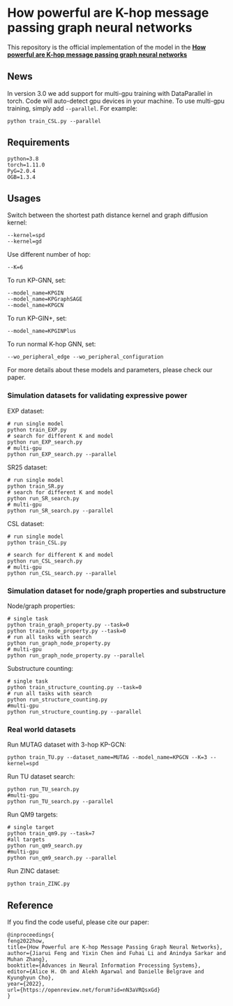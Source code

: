 # How powerful are K-hop message passing graph neural networks
This repository is the official implementation of the model in the [**How powerful are K-hop message passing graph neural networks**](https://openreview.net/forum?id=nN3aVRQsxGd&noteId=TBGwgubYuA6)
## News
In version 3.0 we add support for multi-gpu training with DataParallel in torch. Code will auto-detect gpu devices in your machine. To use multi-gpu training, simply add `--parallel`. For example:
```
python train_CSL.py --parallel
```
## Requirements
```
python=3.8
torch=1.11.0
PyG=2.0.4
OGB=1.3.4
```
## Usages
Switch between the shortest path distance kernel and graph diffusion kernel:
```
--kernel=spd
--kernel=gd
```
Use different number of hop:
```
--K=6
```
To run KP-GNN, set:
```
--model_name=KPGIN
--model_name=KPGraphSAGE
--model_name=KPGCN
```
To run KP-GIN+, set:
```
--model_name=KPGINPlus
```
To run normal K-hop GNN, set:
```
--wo_peripheral_edge --wo_peripheral_configuration 
```
For more details about these models and parameters, please check our paper.

### Simulation datasets for validating expressive power
EXP dataset:
```
# run single model
python train_EXP.py
# search for different K and model
python run_EXP_search.py
# multi-gpu
python run_EXP_search.py --parallel
```
SR25 dataset:
```
# run single model
python train_SR.py
# search for different K and model
python run_SR_search.py
# multi-gpu
python run_SR_search.py --parallel
```
CSL dataset:
```
# run single model
python train_CSL.py

# search for different K and model
python run_CSL_search.py
# multi-gpu
python run_CSL_search.py --parallel
```
### Simulation dataset for node/graph properties and substructure
Node/graph properties:
```
# single task
python train_graph_property.py --task=0
python train_node_property.py --task=0
# run all tasks with search
python run_graph_node_property.py
# multi-gpu
python run_graph_node_property.py --parallel
```
Substructure counting:
```
# single task
python train_structure_counting.py --task=0
# run all tasks with search
python run_structure_counting.py
#multi-gpu
python run_structure_counting.py --parallel
```
### Real world datasets
Run MUTAG dataset with 3-hop KP-GCN:
```
python train_TU.py --dataset_name=MUTAG --model_name=KPGCN --K=3 --kernel=spd
```
Run TU dataset search:
```
python run_TU_search.py
#multi-gpu
python run_TU_search.py --parallel
```
Run QM9 targets:
```
# single target
python train_qm9.py --task=7
#all targets
python run_qm9_search.py
#multi-gpu
python run_qm9_search.py --parallel
```
Run ZINC dataset:
```
python train_ZINC.py
```
## Reference
If you find the code useful, please cite our paper:
```
@inproceedings{
feng2022how,
title={How Powerful are K-hop Message Passing Graph Neural Networks},
author={Jiarui Feng and Yixin Chen and Fuhai Li and Anindya Sarkar and Muhan Zhang},
booktitle={Advances in Neural Information Processing Systems},
editor={Alice H. Oh and Alekh Agarwal and Danielle Belgrave and Kyunghyun Cho},
year={2022},
url={https://openreview.net/forum?id=nN3aVRQsxGd}
}
```

